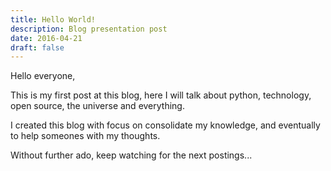```yaml
---
title: Hello World!
description: Blog presentation post
date: 2016-04-21
draft: false
---
```


Hello everyone,

This is my first post at this blog, here I will talk about python, technology, open source, the universe and everything.

I created this blog with focus on consolidate my knowledge, and eventually to help someones with my thoughts. 

Without further ado, keep watching for the next postings...

